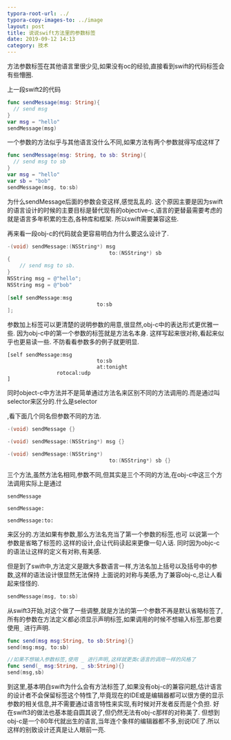 ```yaml
---
typora-root-url: ../
typora-copy-images-to: ../image
layout: post
title: 说说swift方法里的参数标签
date: 2019-09-12 14:13
category: 技术
---
```




方法参数标签在其他语言里很少见,如果没有oc的经验,直接看到swift的代码标签会有些懵圈.

上一段swift2的代码

```swift
func sendMessage(msg: String){
  // send msg
}
var msg = "hello"
sendMessage(msg)
```

一个参数的方法似乎与其他语言没什么不同,如果方法有两个参数就得写成这样了

```swift
func sendMessage(msg: String, to sb: String){
  // send msg to sb
}
var msg = "hello"
var sb = "bob"
sendMessage(msg, to:sb) 
```

为什么sendMessage后面的参数会变这样,感觉乱乱的. 这个原因主要是因为swift的语言设计的时候的主要目标是替代现有的objective-c,语言的更替最需要考虑的就是语言多年积累的生态,各种库和框架. 所以swift需要兼容这些.



再来看一段obj-c的代码就会更容易明白为什么要这么设计了.

```objective-c
-(void) sendMessage:(NSString*) msg
								 to:(NSString*) sb 
{
	// send msg to sb.                   
}
NSString msg = @"hello";
NSString msg = @"bob"
  
[self sendMessage:msg
							 to:sb
];
```



参数加上标签可以更清楚的说明参数的用意,很显然,obj-c中的表达形式更优雅一些. 因为obj-c中的第一个参数的标签就是方法名本身. 这样写起来很对称,看起来似乎也更易读一些. 不防看看参数多的例子就更明显.

```objc
[self sendMessage:msg
							 to:sb
 							 at:tonight
 			    rotocal:udp
]
```



同时object-c中方法并不是简单通过方法名来区别不同的方法调用的.而是通过叫 selector来区分的.什么是selector

,看下面几个同名但参数不同的方法.

```objective-c
-(void) sendMessage {}

-(void) sendMessage:(NSString*) msg {}

-(void) sendMessage:(NSString*)
								 to:(NSString*) sb {}
```

三个方法,虽然方法名相同,参数不同,但其实是三个不同的方法,在obj-c中这三个方法调用实际上是通过

`sendMessage` 

`sendMessage:`

`sendMessage:to:`

来区分的.方法如果有参数,那么方法名充当了第一个参数的标签,也可 以说第一个参数是省略了标签的.这样的设计,会让代码读起来更像一句人话.  同时因为objc-c的语法让这样的定义有对称,有美感.

但是到了swift中,方法定义是跟大多数语言一样,方法名加上括号以及括号中的参数,这样的语法设计很显然无法保持 上面说的对称与美感,为了兼容obj-c,总让人看起来怪怪的.

```swift
sendMessage(msg, to:sb)
```



从swift3开始,对这个做了一些调整,就是方法的第一个参数不再是默认省略标签了, 所有的参数在方法定义都必须显示声明标签,如果调用的时候不想输入标签,那也要使用`_` 进行声明.

```swift
func send(msg msg:String, to sb:String){}
send(msg:msg, to:sb)

//如果不想输入参数标签,使用 _ 进行声明,这样就更类c语言的调用一样的风格了
func send(_ msg:String, _ sb:String){}
send(msg,sb)

```



到这里,基本明白swift为什么会有方法标签了,如果没有obj-c的兼容问题,估计语言的设计者不会保留标签这个特性了,毕竟现在的IDE或是编辑器都可以很方便的显示参数的相关信息,并不需要通过语言特性来实现,有时候对开发者反而是个负担. 好在swift3的做法也基本能自圆其说了,但仍然无法有obj-c那样的对称美了. 但想到obj-c是一个80年代就出生的语言,当年连个象样的编辑器都不多,别说IDE了.所以这样的别致设计还真是让人眼前一亮. 


